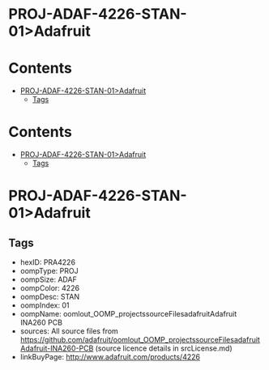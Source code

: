 
PROJ-ADAF-4226-STAN-01>Adafruit
===============================

Contents
========

* [PROJ-ADAF-4226-STAN-01>Adafruit](#proj-adaf-4226-stan-01adafruit)
	* [Tags](#tags)

Contents
========

* [PROJ-ADAF-4226-STAN-01>Adafruit](#proj-adaf-4226-stan-01adafruit)
	* [Tags](#tags)

# PROJ-ADAF-4226-STAN-01>Adafruit

## Tags

- hexID: PRA4226
- oompType: PROJ
- oompSize: ADAF
- oompColor: 4226
- oompDesc: STAN
- oompIndex: 01
- oompName: oomlout_OOMP_projectssourceFilesadafruitAdafruit INA260 PCB
- sources: All source files from https://github.com/adafruit/oomlout_OOMP_projectssourceFilesadafruitAdafruit-INA260-PCB (source licence details in srcLicense.md)
- linkBuyPage: http://www.adafruit.com/products/4226
